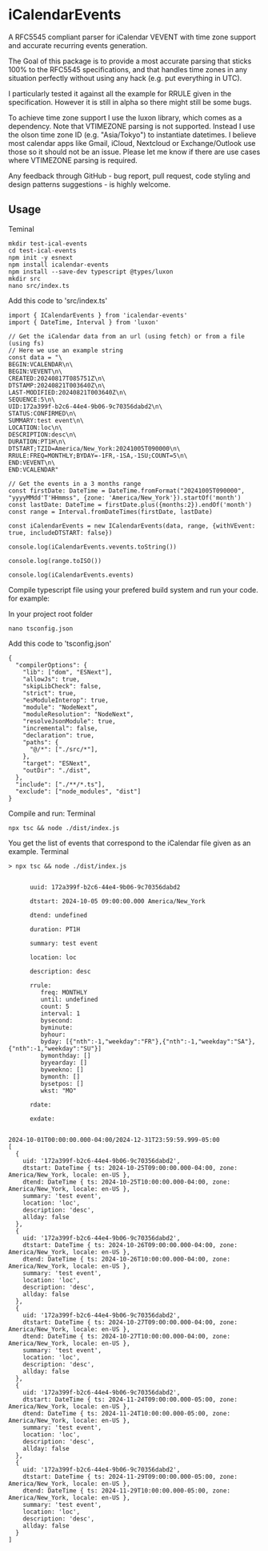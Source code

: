# iCalendarEvents
A RFC5545 compliant parser for iCalendar VEVENT with time zone support and accurate recurring events generation.

The Goal of this package is to provide a most accurate parsing that sticks 100% to the RFC5545 specifications, and that handles time zones in any situation perfectly without using any hack (e.g. put everything in UTC).

I particularly tested it against all the example for RRULE given in the specification. However it is still in alpha so there might still be some bugs.

To achieve time zone support I use the luxon library, which comes as a dependency.
Note that VTIMEZONE parsing is not supported. Instead I use the olson time zone ID (e.g. "Asia/Tokyo") to instantiate datetimes.
I believe most calendar apps like Gmail, iCloud, Nextcloud or Exchange/Outlook use those so it should not be an issue.
Please let me know if there are use cases where VTIMEZONE parsing is required.

Any feedback through GitHub - bug report, pull request, code styling and design patterns suggestions - is highly welcome.


## Usage
Teminal
```
mkdir test-ical-events
cd test-ical-events
npm init -y esnext
npm install icalendar-events
npm install --save-dev typescript @types/luxon
mkdir src
nano src/index.ts
```

Add this code to 'src/index.ts'
```
import { ICalendarEvents } from 'icalendar-events'
import { DateTime, Interval } from 'luxon'

// Get the iCalendar data from an url (using fetch) or from a file (using fs)
// Here we use an example string
const data = "\
BEGIN:VCALENDAR\n\
BEGIN:VEVENT\n\
CREATED:20240817T085751Z\n\
DTSTAMP:20240821T003640Z\n\
LAST-MODIFIED:20240821T003640Z\n\
SEQUENCE:5\n\
UID:172a399f-b2c6-44e4-9b06-9c70356dabd2\n\
STATUS:CONFIRMED\n\
SUMMARY:test event\n\
LOCATION:loc\n\
DESCRIPTION:desc\n\
DURATION:PT1H\n\
DTSTART;TZID=America/New_York:20241005T090000\n\
RRULE:FREQ=MONTHLY;BYDAY=-1FR,-1SA,-1SU;COUNT=5\n\
END:VEVENT\n\
END:VCALENDAR"

// Get the events in a 3 months range
const firstDate: DateTime = DateTime.fromFormat("20241005T090000", "yyyyMMdd'T'HHmmss", {zone: 'America/New_York'}).startOf('month')
const lastDate: DateTime = firstDate.plus({months:2}).endOf('month')
const range = Interval.fromDateTimes(firstDate, lastDate)

const iCalendarEvents = new ICalendarEvents(data, range, {withVEvent: true, includeDTSTART: false})

console.log(iCalendarEvents.vevents.toString())

console.log(range.toISO())

console.log(iCalendarEvents.events)
```

Compile typescript file using your prefered build system and run your code.
for example:

In your project root folder
```
nano tsconfig.json
```

Add this code to 'tsconfig.json'
```
{
  "compilerOptions": {
    "lib": ["dom", "ESNext"],
    "allowJs": true,
    "skipLibCheck": false,
    "strict": true,
    "esModuleInterop": true,
    "module": "NodeNext",
    "moduleResolution": "NodeNext",
    "resolveJsonModule": true,
    "incremental": false,
    "declaration": true,
    "paths": {
      "@/*": ["./src/*"],
    },
    "target": "ESNext",
    "outDir": "./dist",
  },
  "include": ["./**/*.ts"],
  "exclude": ["node_modules", "dist"]
}
```

Compile and run:
Terminal
```
npx tsc && node ./dist/index.js
```

You get the list of events that correspond to the iCalendar file given as an example.
Terminal
```
> npx tsc && node ./dist/index.js


      uuid: 172a399f-b2c6-44e4-9b06-9c70356dabd2 

      dtstart: 2024-10-05 09:00:00.000 America/New_York 

      dtend: undefined 

      duration: PT1H 

      summary: test event 

      location: loc 

      description: desc 

      rrule:  
         freq: MONTHLY  
         until: undefined    
         count: 5    
         interval: 1 
         bysecond:  
         byminute:  
         byhour:    
         byday: [{"nth":-1,"weekday":"FR"},{"nth":-1,"weekday":"SA"},{"nth":-1,"weekday":"SU"}]    
         bymonthday: []   
         byyearday: []    
         byweekno: [] 
         bymonth: []  
         bysetpos: [] 
         wkst: "MO"        

      rdate:  

      exdate:  

      
2024-10-01T00:00:00.000-04:00/2024-12-31T23:59:59.999-05:00
[
  {
    uid: '172a399f-b2c6-44e4-9b06-9c70356dabd2',
    dtstart: DateTime { ts: 2024-10-25T09:00:00.000-04:00, zone: America/New_York, locale: en-US },
    dtend: DateTime { ts: 2024-10-25T10:00:00.000-04:00, zone: America/New_York, locale: en-US },
    summary: 'test event',
    location: 'loc',
    description: 'desc',
    allday: false
  },
  {
    uid: '172a399f-b2c6-44e4-9b06-9c70356dabd2',
    dtstart: DateTime { ts: 2024-10-26T09:00:00.000-04:00, zone: America/New_York, locale: en-US },
    dtend: DateTime { ts: 2024-10-26T10:00:00.000-04:00, zone: America/New_York, locale: en-US },
    summary: 'test event',
    location: 'loc',
    description: 'desc',
    allday: false
  },
  {
    uid: '172a399f-b2c6-44e4-9b06-9c70356dabd2',
    dtstart: DateTime { ts: 2024-10-27T09:00:00.000-04:00, zone: America/New_York, locale: en-US },
    dtend: DateTime { ts: 2024-10-27T10:00:00.000-04:00, zone: America/New_York, locale: en-US },
    summary: 'test event',
    location: 'loc',
    description: 'desc',
    allday: false
  },
  {
    uid: '172a399f-b2c6-44e4-9b06-9c70356dabd2',
    dtstart: DateTime { ts: 2024-11-24T09:00:00.000-05:00, zone: America/New_York, locale: en-US },
    dtend: DateTime { ts: 2024-11-24T10:00:00.000-05:00, zone: America/New_York, locale: en-US },
    summary: 'test event',
    location: 'loc',
    description: 'desc',
    allday: false
  },
  {
    uid: '172a399f-b2c6-44e4-9b06-9c70356dabd2',
    dtstart: DateTime { ts: 2024-11-29T09:00:00.000-05:00, zone: America/New_York, locale: en-US },
    dtend: DateTime { ts: 2024-11-29T10:00:00.000-05:00, zone: America/New_York, locale: en-US },
    summary: 'test event',
    location: 'loc',
    description: 'desc',
    allday: false
  }
]

```
